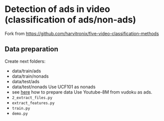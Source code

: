 # Detection of ads in video (classification of ads/non-ads)
Fork from https://github.com/harvitronix/five-video-classification-methods

## Data preparation
Create next folders:
- data/train/ads
- data/train/nonads
- data/test/ads
- data/test/nonads
Use UCF101 as nonads
- see [here](https://github.com/harvitronix/five-video-classification-methods) how to prepare data
Use Youtube-8M from vudoku as ads.
- `2_extract_files.py`
- `extract_features.py`
- `train.py`
- `demo.py`
